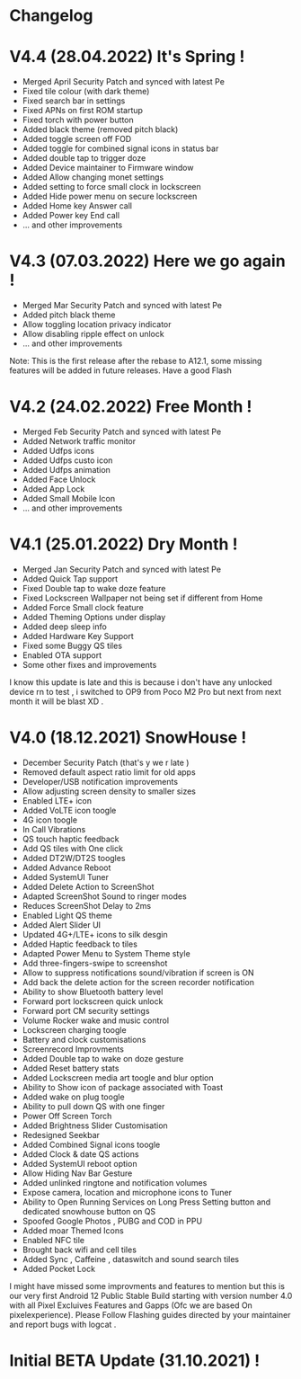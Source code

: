 # Changelog

   # V4.4 (28.04.2022) It's Spring !
  
  - Merged April Security Patch and synced with latest Pe 
  - Fixed tile colour (with dark theme)
  - Fixed search bar in settings
  - Fixed APNs on first ROM startup
  - Fixed torch with power button
  - Added black theme (removed pitch black)
  - Added toggle screen off FOD
  - Added toggle for combined signal icons in status bar
  - Added double tap to trigger doze
  - Added Device maintainer to Firmware window
  - Added Allow changing monet settings
  - Added setting to force small clock in lockscreen
  - Added Hide power menu on secure lockscreen 
  - Added Home key Answer call
  - Added Power key End call
  - ... and other improvements

   # V4.3 (07.03.2022) Here we go again !
  
  - Merged Mar Security Patch and synced with latest Pe 
  - Added pitch black theme
  - Allow toggling location privacy indicator
  - Allow disabling ripple effect on unlock
  - ... and other improvements
  
  Note: This is the first release after the rebase to A12.1, some missing features will be added in future releases.
  Have a good Flash
 
   # V4.2 (24.02.2022) Free Month !
  
  - Merged Feb Security Patch and synced with latest Pe 
  - Added Network traffic monitor
  - Added Udfps icons
  - Added Udfps custo icon
  - Added Udfps animation 
  - Added Face Unlock
  - Added App Lock
  - Added Small Mobile Icon
  - ... and other improvements
  
  # V4.1 (25.01.2022) Dry Month !
  
  - Merged Jan Security Patch and synced with latest Pe 
  - Added Quick Tap support 
  - Fixed Double tap to wake doze feature
  - Fixed Lockscreen Wallpaper not being set if different from Home
  - Added Force Small clock feature
  - Added Theming Options under display
  - Added deep sleep info 
  - Added Hardware Key Support 
  - Fixed some Buggy QS tiles 
  - Enabled OTA support 
  - Some other fixes and improvements
  
  I know this update is late and this is because i don't have any unlocked device rn to test , i switched to OP9 from Poco M2 Pro but next from next month it will be blast XD .
  
  # V4.0 (18.12.2021) SnowHouse !
  
   - December Security Patch (that's y we r late )
   - Removed default aspect ratio limit for old apps
   - Developer/USB notification improvements
   - Allow adjusting screen density to smaller sizes
   - Enabled LTE+ icon
   - Added VoLTE icon toogle 
   - 4G icon toogle 
   - In Call Vibrations 
   - QS touch haptic feedback 
   - Add QS tiles with One click
   - Added DT2W/DT2S toogles
   - Added Advance Reboot
   - Added SystemUI Tuner 
   - Added Delete Action to ScreenShot
   - Adapted ScreenShot Sound to ringer modes
   - Reduces ScreenShot Delay to 2ms
   - Enabled Light QS theme
   - Added Alert Slider UI
   - Updated 4G+/LTE+ icons to silk desgin
   - Added Haptic feedback to tiles
   - Adapted Power Menu to System Theme style
   - Add three-fingers-swipe to screenshot 
   - Allow to suppress notifications sound/vibration if screen is ON 
   - Add back the delete action for the screen recorder notification
   - Ability to show Bluetooth battery level
   - Forward port lockscreen quick unlock
   - Forward port CM security settings
   - Volume Rocker wake and music control
   - Lockscreen charging toogle
   - Battery and clock customisations
   - Screenrecord Improvments
   - Added Double tap to wake on doze gesture
   - Added Reset battery stats
   - Added Lockscreen media art toogle and blur option
   - Ability to Show icon of package associated with Toast 
   - Added wake on plug toogle
   - Ability to pull down QS with one finger
   - Power Off Screen Torch 
   - Added Brightness Slider Customisation
   - Redesigned Seekbar
   - Added Combined Signal icons toogle
   - Added Clock & date QS actions
   - Added SystemUI reboot option
   - Allow Hiding Nav Bar Gesture
   - Added unlinked ringtone and notification volumes
   - Expose camera, location and microphone icons to Tuner 
   - Ability to Open Running Services on Long Press Setting button and dedicated snowhouse button on QS
   - Spoofed Google Photos , PUBG and COD in PPU
   - Added moar Themed Icons
   - Enabled NFC tile
   - Brought back wifi and cell tiles
   - Added Sync , Caffeine , dataswitch and sound search tiles
   - Added Pocket Lock 
  
   I might have missed some improvments and features to mention but this is our very first Android 12 Public Stable Build starting with version number 4.0 with all Pixel
   Excluives Features and Gapps (Ofc we are based On pixelexperience). Please Follow Flashing guides directed by your maintainer and report bugs with logcat . 
   
  # Initial BETA Update (31.10.2021) !
